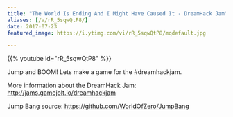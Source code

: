 ```yaml
---
title: "The World Is Ending And I Might Have Caused It - DreamHack Jam"
aliases: [/v/rR_5sqwQtP8/]
date: 2017-07-23
featured_image: https://i.ytimg.com/vi/rR_5sqwQtP8/mqdefault.jpg

---
```


{{% youtube id="rR_5sqwQtP8" %}}

Jump and BOOM! Lets make a game for the #dreamhackjam.

More information about the DreamHack Jam: http://jams.gamejolt.io/dreamhackjam

Jump Bang source: https://github.com/WorldOfZero/JumpBang